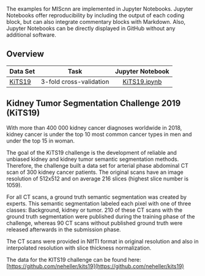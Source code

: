 The examples for MIScnn are implemented in Jupyter Notebooks. Jupyter Notebooks offer reproducibility by including the output of each coding block, but can also integrate commentary blocks with Markdown. Also, Jupyter Notebooks can be directly displayed in GitHub without any additional software.

## Overview

| Data Set | Task | Jupyter Notebook  |
|-------------|:--------------------:|:------:|
| [KiTS19](#KiTS19) | 3-fold cross-validation | [KiTS19.ipynb](https://github.com/frankkramer-lab/MIScnn/blob/master/examples/KiTS19.ipynb) |

## <a name="KiTS19"></a>Kidney Tumor Segmentation Challenge 2019 (KiTS19)

With more than 400 000 kidney cancer diagnoses worldwide in 2018, kidney cancer is under the top 10 most common cancer types in men and under the top 15 in woman.

The goal of the KiTS19 challenge is the development of reliable and unbiased kidney and kidney tumor semantic segmentation methods. Therefore, the challenge built a data set for arterial phase abdominal CT scan of 300 kidney cancer patients. The original scans have an image resolution of 512x512 and on average 216 slices (highest slice number is 1059).

For all CT scans, a ground truth semantic segmentation was created by experts. This semantic segmentation labeled each pixel with one of three classes: Background, kidney or tumor. 210 of these CT scans with the ground truth segmentation were published during the training phase of the challenge, whereas 90 CT scans without published ground truth were released afterwards in the submission phase.

The CT scans were provided in NIfTI format in original resolution and also in interpolated resolution with slice thickness normalization.

The data for the KITS19 challenge can be found here: [https://github.com/neheller/kits19](https://github.com/neheller/kits19)

